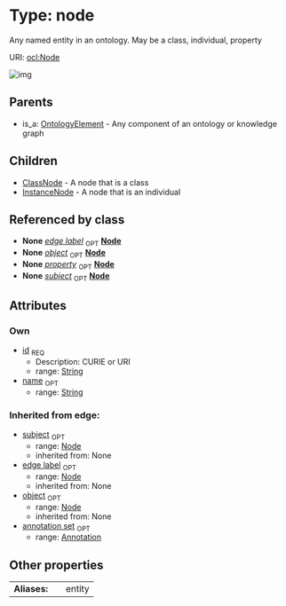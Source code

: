 
# Type: node


Any named entity in an ontology. May be a class, individual, property

URI: [ocl:Node](http://w3id.org/oclNode)


![img](http://yuml.me/diagram/nofunky;dir:TB/class/[Annotation]<annotation%20set%200..1-++[Node&#124;id:string;name:string%20%3F],%20[Node]^-[InstanceNode],%20[Node]^-[ClassNode],%20[OntologyElement]^-[Node])

## Parents

 *  is_a: [OntologyElement](OntologyElement.md) - Any component of an ontology or knowledge graph

## Children

 * [ClassNode](ClassNode.md) - A node that is a class
 * [InstanceNode](InstanceNode.md) - A node that is an individual

## Referenced by class

 *  **None** *[edge label](edge_label.md)*  <sub>OPT</sub>  **[Node](Node.md)**
 *  **None** *[object](object.md)*  <sub>OPT</sub>  **[Node](Node.md)**
 *  **None** *[property](property.md)*  <sub>OPT</sub>  **[Node](Node.md)**
 *  **None** *[subject](subject.md)*  <sub>OPT</sub>  **[Node](Node.md)**

## Attributes


### Own

 * [id](id.md)  <sub>REQ</sub>
    * Description: CURIE or URI
    * range: [String](types/String.md)
 * [name](name.md)  <sub>OPT</sub>
    * range: [String](types/String.md)

### Inherited from edge:

 * [subject](subject.md)  <sub>OPT</sub>
    * range: [Node](Node.md)
    * inherited from: None
 * [edge label](edge_label.md)  <sub>OPT</sub>
    * range: [Node](Node.md)
    * inherited from: None
 * [object](object.md)  <sub>OPT</sub>
    * range: [Node](Node.md)
    * inherited from: None
 * [annotation set](annotation_set.md)  <sub>OPT</sub>
    * range: [Annotation](Annotation.md)

## Other properties

|  |  |  |
| --- | --- | --- |
| **Aliases:** | | entity |


